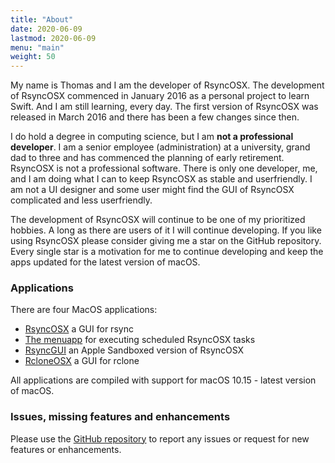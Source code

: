 ```yaml
---
title: "About"
date: 2020-06-09
lastmod: 2020-06-09
menu: "main"
weight: 50
---
```

My name is Thomas and I am the developer of RsyncOSX. The development of RsyncOSX commenced in January 2016 as a personal project to learn Swift. And I am still learning, every day. The first version of RsyncOSX was released in March 2016 and there has been a few changes since then.

I do hold a degree in computing science, but I am **not a professional developer**. I am a senior employee (administration) at a university, grand dad to three and has commenced the planning of early retirement. RsyncOSX is not a professional software. There is only one developer, me, and I am doing what I can to keep RsyncOSX as stable and userfriendly. I am not a UI designer and some user might find the GUI of RsyncOSX complicated and less userfriendly.

The development of RsyncOSX will continue to be one of my prioritized hobbies. A long as there are users of it I will continue developing.  If you like using RsyncOSX please consider giving me a star on the GitHub repository. Every single star is a motivation for me to continue developing and keep the apps updated for the latest version of macOS.

### Applications

There are four MacOS applications:

- [RsyncOSX](https://github.com/rsyncOSX/RsyncOSX) a GUI for rsync
- [The menuapp](https://github.com/rsyncOSX/RsyncOSXsched) for executing scheduled RsyncOSX tasks
- [RsyncGUI](https://github.com/rsyncOSX/RsyncGUI) an Apple Sandboxed version of RsyncOSX
- [RcloneOSX](https://github.com/rsyncOSX/rcloneosx) a GUI for rclone

All applications are compiled with support for macOS 10.15 - latest version of macOS.

### Issues, missing features and enhancements

Please use the [GitHub repository](https://github.com/rsyncOSX/RsyncOSX) to report any issues or request for new features or enhancements.
